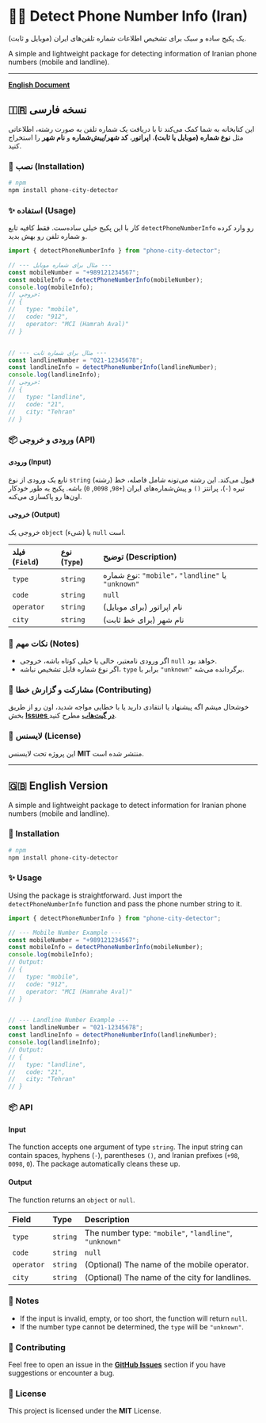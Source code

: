 # 🕵️‍♂️ Detect Phone Number Info (Iran)
[](https://www.npmjs.com/package/phone-city-detector)
[](https://opensource.org/licenses/MIT)

یک پکیج ساده و سبک برای تشخیص اطلاعات شماره تلفن‌های ایران (موبایل و ثابت).

A simple and lightweight package for detecting information of Iranian phone numbers (mobile and landline).

-----

[**English Document**](https://www.google.com/search?q=%23-english-version)

## 🇮🇷 نسخه فارسی

این کتابخانه به شما کمک می‌کند تا با دریافت یک شماره تلفن به صورت رشته، اطلاعاتی مثل **نوع شماره (موبایل یا ثابت)**، **اپراتور**، **کد شهر/پیش‌شماره** و **نام شهر** را استخراج کنید.

### 🚀 نصب (Installation)

```bash
# npm
npm install phone-city-detector
```

### ✨ استفاده (Usage)

کار با این پکیج خیلی ساده‌ست. فقط کافیه تابع `detectPhoneNumberInfo` رو وارد کرده و شماره تلفن رو بهش بدید.

```javascript
import { detectPhoneNumberInfo } from "phone-city-detector";

// --- مثال برای شماره موبایل ---
const mobileNumber = "+989121234567";
const mobileInfo = detectPhoneNumberInfo(mobileNumber);
console.log(mobileInfo);
// خروجی:
// {
//   type: "mobile",
//   code: "912",
//   operator: "MCI (Hamrah Aval)"
// }


// --- مثال برای شماره ثابت ---
const landlineNumber = "021-12345678";
const landlineInfo = detectPhoneNumberInfo(landlineNumber);
console.log(landlineInfo);
// خروجی:
// {
//   type: "landline",
//   code: "21",
//   city: "Tehran"
// }
```

### 📦 ورودی و خروجی (API)

#### ورودی (Input)

تابع یک ورودی از نوع `string` (رشته) قبول می‌کند.
این رشته می‌تونه شامل فاصله، خط تیره (`-`)، پرانتز `()` و پیش‌شماره‌های ایران (`+98`, `0098`, `0`) باشه. پکیج به طور خودکار اون‌ها رو پاکسازی می‌کنه.

#### خروجی (Output)

خروجی یک `object` (شیء) یا `null` است.

| فیلد (`Field`) | نوع (`Type`)      | توضیح (Description)                               |
| :------------- | :--------------- | :------------------------------------------------ |
| `type`         | `string`         | نوع شماره: `"mobile"`، `"landline"` یا `"unknown"` |
| `code`         | `string` | `null` | کد موبایل یا پیش‌شماره شهر                        |
| `operator`     | `string`         | (برای موبایل) نام اپراتور                          |
| `city`         | `string`         | (برای خط ثابت) نام شهر                             |

### 📝 نکات مهم (Notes)

  * اگر ورودی نامعتبر، خالی یا خیلی کوتاه باشه، خروجی `null` خواهد بود.
  * اگر نوع شماره قابل تشخیص نباشه، `type` برابر با `"unknown"` برگردانده می‌شه.

### 🤝 مشارکت و گزارش خطا (Contributing)

خوشحال میشم اگه پیشنهاد یا انتقادی دارید یا با خطایی مواجه شدید، اون رو از طریق بخش [**Issues در گیت‌هاب**](https://www.google.com/search?q=https://github.com/ali-jazbi/issues) مطرح کنید.

### 📜 لایسنس (License)

این پروژه تحت لایسنس **MIT** منتشر شده است.

-----

## 🇬🇧 English Version

A simple and lightweight package to detect information for Iranian phone numbers (mobile and landline).

### 🚀 Installation

```bash
# npm
npm install phone-city-detector
```

### ✨ Usage

Using the package is straightforward. Just import the `detectPhoneNumberInfo` function and pass the phone number string to it.

```javascript
import { detectPhoneNumberInfo } from "phone-city-detector";

// --- Mobile Number Example ---
const mobileNumber = "+989121234567";
const mobileInfo = detectPhoneNumberInfo(mobileNumber);
console.log(mobileInfo);
// Output:
// {
//   type: "mobile",
//   code: "912",
//   operator: "MCI (Hamrahe Aval)"
// }


// --- Landline Number Example ---
const landlineNumber = "021-12345678";
const landlineInfo = detectPhoneNumberInfo(landlineNumber);
console.log(landlineInfo);
// Output:
// {
//   type: "landline",
//   code: "21",
//   city: "Tehran"
// }
```

### 📦 API

#### Input

The function accepts one argument of type `string`.
The input string can contain spaces, hyphens (`-`), parentheses `()`, and Iranian prefixes (`+98`, `0098`, `0`). The package automatically cleans these up.

#### Output

The function returns an `object` or `null`.

| Field      | Type             | Description                                          |
| :--------- | :--------------- | :--------------------------------------------------- |
| `type`     | `string`         | The number type: `"mobile"`, `"landline"`, `"unknown"` |
| `code`     | `string` | `null` | The mobile prefix or the city's area code.           |
| `operator` | `string`         | (Optional) The name of the mobile operator.          |
| `city`     | `string`         | (Optional) The name of the city for landlines.       |

### 📝 Notes

  * If the input is invalid, empty, or too short, the function will return `null`.
  * If the number type cannot be determined, the `type` will be `"unknown"`.

### 🤝 Contributing

Feel free to open an issue in the [**GitHub Issues**](https://github.com/ali-jazbi/phone-city-detector/issues) section if you have suggestions or encounter a bug.

### 📜 License

This project is licensed under the **MIT** License.
